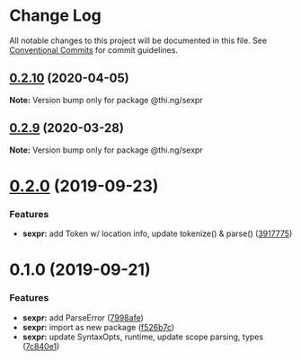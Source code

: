 # Change Log

All notable changes to this project will be documented in this file.
See [Conventional Commits](https://conventionalcommits.org) for commit guidelines.

## [0.2.10](https://github.com/thi-ng/umbrella/compare/@thi.ng/sexpr@0.2.9...@thi.ng/sexpr@0.2.10) (2020-04-05)

**Note:** Version bump only for package @thi.ng/sexpr





## [0.2.9](https://github.com/thi-ng/umbrella/compare/@thi.ng/sexpr@0.2.8...@thi.ng/sexpr@0.2.9) (2020-03-28)

**Note:** Version bump only for package @thi.ng/sexpr





# [0.2.0](https://github.com/thi-ng/umbrella/compare/@thi.ng/sexpr@0.1.0...@thi.ng/sexpr@0.2.0) (2019-09-23)

### Features

* **sexpr:** add Token w/ location info, update tokenize() & parse() ([3917775](https://github.com/thi-ng/umbrella/commit/3917775))

# 0.1.0 (2019-09-21)

### Features

* **sexpr:** add ParseError ([7998afe](https://github.com/thi-ng/umbrella/commit/7998afe))
* **sexpr:** import as new package ([f526b7c](https://github.com/thi-ng/umbrella/commit/f526b7c))
* **sexpr:** update SyntaxOpts, runtime, update scope parsing, types ([7c840e1](https://github.com/thi-ng/umbrella/commit/7c840e1))
